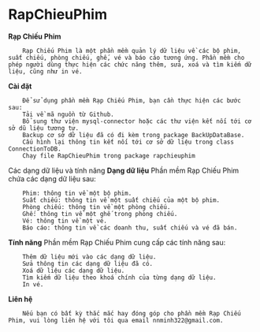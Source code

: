 # RapChieuPhim
**Rạp Chiếu Phim**

        Rạp Chiếu Phim là một phần mềm quản lý dữ liệu về các bộ phim, suất chiếu, phòng chiếu, ghế, vé và báo cáo tương ứng. Phần mềm cho phép người dùng thực hiện các chức năng thêm, sửa, xoá và tìm kiếm dữ liệu, cũng như in vé.

**Cài đặt**

        Để sử dụng phần mềm Rạp Chiếu Phim, bạn cần thực hiện các bước sau:
        Tải về mã nguồn từ Github.
        Bổ sung thư viện mysql-connector hoặc các thư viện kết nối tới cơ sở dũ liệu tương tự.
        Backup cơ sở dữ liệu đã có đi kèm trong package BackUpDataBase.
        Cấu hình lại thông tin kết nối tới cơ sở dữ liệu trong class ConnectionToDB.
        Chạy file RapChieuPhim trong package rapchieuphim
        
Các dạng dữ liệu và tính năng
**Dạng dữ liệu**
Phần mềm Rạp Chiếu Phim chứa các dạng dữ liệu sau:

        Phim: thông tin về một bộ phim.
        Suất chiếu: thông tin về một suất chiếu của một bộ phim.
        Phòng chiếu: thông tin về một phòng chiếu.
        Ghế: thông tin về một ghế trong phòng chiếu.
        Vé: thông tin về một vé.
        Báo cáo: thông tin về các doanh thu, suất chiếu và vé đã bán.

**Tính năng**
Phần mềm Rạp Chiếu Phim cung cấp các tính năng sau:

        Thêm dữ liệu mới vào các dạng dữ liệu.
        Sửa thông tin các dạng dữ liệu đã có.
        Xoá dữ liệu các dạng dữ liệu.
        Tìm kiếm dữ liệu theo khoá chính của từng dạng dữ liệu.
        In vé.
**Liên hệ**

        Nếu bạn có bất kỳ thắc mắc hay đóng góp cho phần mềm Rạp Chiếu Phim, vui lòng liên hệ với tôi qua email nnminh322@gmail.com.
